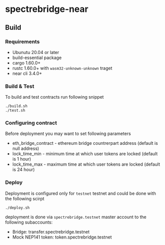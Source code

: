 # spectrebridge-near

## Build
### Requirements
* Ubunutu 20.04 or later
* build-essential package
* cargo 1.60.0+
* rustc 1.60.0+ with `wasm32-unknown-unknown` traget
* near cli 3.4.0+

### Build & Test
To build and test contracts run following snippet

```
./build.sh
./test.sh
```

### Configuring contract
Before deployment you may want to set following parameters
* eth_bridge_contract - ethereum bridge countrerpart address (default is null address)
* lock_time_min - minimum time at which user tokens are locked (default is 1 hour)
* lock_time_max - maximum time at which user tokens are locked (default is 24 hour)

### Deploy
Deployment is configured only for `testnet` testnet and could be done with the following scirpt

```
./deploy.sh
```

deployment is done via `spectrebridge.testnet` master account to the following subaccounts:
* Bridge: transfer.spectrebridge.testnet
* Mock NEP141 token: token.spectrebridge.testnet

